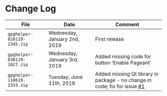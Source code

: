 # Change Log
|File| Date | Comment |
|--|--|--|
| `gpghelper-020119-2345.zip` | Wednesday, January 2nd, 2019 | First release |
| `gpghelper-030119-1027.zip` | Wednesday, January 3rd, 2019 | Added missing code for button 'Enable Pageant' |
| `gpghelper-110619-2333.zip` | Tuesday, June 11th, 2019 | Added missing Qt library in package - no change in code; fix for issue [#1](https://github.com/thew44/gpghelper/issues/1) |

